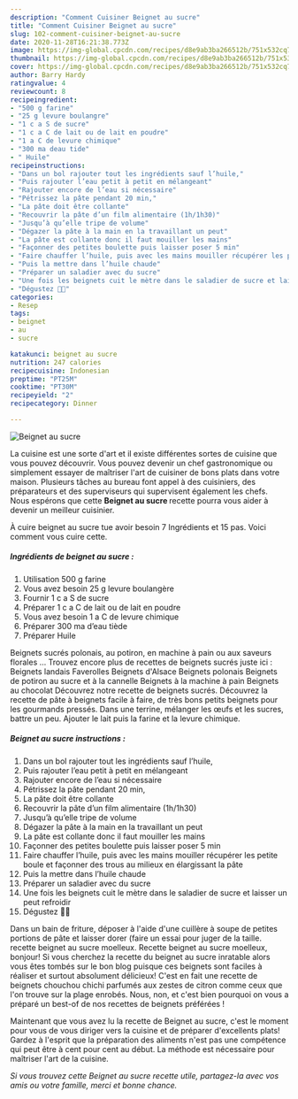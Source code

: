 ```yaml
---
description: "Comment Cuisiner Beignet au sucre"
title: "Comment Cuisiner Beignet au sucre"
slug: 102-comment-cuisiner-beignet-au-sucre
date: 2020-11-28T16:21:38.773Z
image: https://img-global.cpcdn.com/recipes/d8e9ab3ba266512b/751x532cq70/beignet-au-sucre-photo-principale-de-la-recette.jpg
thumbnail: https://img-global.cpcdn.com/recipes/d8e9ab3ba266512b/751x532cq70/beignet-au-sucre-photo-principale-de-la-recette.jpg
cover: https://img-global.cpcdn.com/recipes/d8e9ab3ba266512b/751x532cq70/beignet-au-sucre-photo-principale-de-la-recette.jpg
author: Barry Hardy
ratingvalue: 4
reviewcount: 8
recipeingredient:
- "500 g farine"
- "25 g levure boulangre"
- "1 c a S de sucre"
- "1 c a C de lait ou de lait en poudre"
- "1 a C de levure chimique"
- "300 ma deau tide"
- " Huile"
recipeinstructions:
- "Dans un bol rajouter tout les ingrédients sauf l’huile,"
- "Puis rajouter l’eau petit à petit en mélangeant"
- "Rajouter encore de l’eau si nécessaire"
- "Pétrissez la pâte pendant 20 min,"
- "La pâte doit être collante"
- "Recouvrir la pâte d’un film alimentaire (1h/1h30)"
- "Jusqu’à qu’elle tripe de volume"
- "Dégazer la pâte à la main en la travaillant un peut"
- "La pâte est collante donc il faut mouiller les mains"
- "Façonner des petites boulette puis laisser poser 5 min"
- "Faire chauffer l’huile, puis avec les mains mouiller récupérer les petite boule et façonner des trous au milieux en élargissant la pâte"
- "Puis la mettre dans l’huile chaude"
- "Préparer un saladier avec du sucre"
- "Une fois les beignets cuit le mètre dans le saladier de sucre et laisser un peut refroidir"
- "Dégustez 👍🏽"
categories:
- Resep
tags:
- beignet
- au
- sucre

katakunci: beignet au sucre 
nutrition: 247 calories
recipecuisine: Indonesian
preptime: "PT25M"
cooktime: "PT30M"
recipeyield: "2"
recipecategory: Dinner

---
```



![Beignet au sucre](https://img-global.cpcdn.com/recipes/d8e9ab3ba266512b/751x532cq70/beignet-au-sucre-photo-principale-de-la-recette.jpg)

La cuisine est une sorte d'art et il existe différentes sortes de cuisine que vous pouvez découvrir. Vous pouvez devenir un chef gastronomique ou simplement essayer de maîtriser l'art de cuisiner de bons plats dans votre maison. Plusieurs tâches au bureau font appel à des cuisiniers, des préparateurs et des superviseurs qui supervisent également les chefs. Nous espérons que cette <strong> Beignet au sucre </strong> recette pourra vous aider à devenir un meilleur cuisinier.

<!--inarticleads1-->

À cuire beignet au sucre tue avoir besoin 7 Ingrédients et 15 pas. Voici comment vous cuire cette.

##### Ingrédients de beignet au sucre :

1. Utilisation 500 g farine
1. Vous avez besoin 25 g levure boulangère
1. Fournir 1 c a S de sucre
1. Préparer 1 c a C de lait ou de lait en poudre
1. Vous avez besoin 1 a C de levure chimique
1. Préparer 300 ma d’eau tiède
1. Préparer  Huile


Beignets sucrés polonais, au potiron, en machine à pain ou aux saveurs florales … Trouvez encore plus de recettes de beignets sucrés juste ici : Beignets landais Faverolles Beignets d&#39;Alsace Beignets polonais Beignets de potiron au sucre et à la cannelle Beignets à la machine à pain Beignets au chocolat Découvrez notre recette de beignets sucrés. Découvrez la recette de pâte à beignets facile à faire, de très bons petits beignets pour les gourmands pressés. Dans une terrine, mélanger les œufs et les sucres, battre un peu. Ajouter le lait puis la farine et la levure chimique. 

<!--inarticleads2-->

##### Beignet au sucre instructions :

1. Dans un bol rajouter tout les ingrédients sauf l’huile,
1. Puis rajouter l’eau petit à petit en mélangeant
1. Rajouter encore de l’eau si nécessaire
1. Pétrissez la pâte pendant 20 min,
1. La pâte doit être collante
1. Recouvrir la pâte d’un film alimentaire (1h/1h30)
1. Jusqu’à qu’elle tripe de volume
1. Dégazer la pâte à la main en la travaillant un peut
1. La pâte est collante donc il faut mouiller les mains
1. Façonner des petites boulette puis laisser poser 5 min
1. Faire chauffer l’huile, puis avec les mains mouiller récupérer les petite boule et façonner des trous au milieux en élargissant la pâte
1. Puis la mettre dans l’huile chaude
1. Préparer un saladier avec du sucre
1. Une fois les beignets cuit le mètre dans le saladier de sucre et laisser un peut refroidir
1. Dégustez 👍🏽


Dans un bain de friture, déposer à l&#39;aide d&#39;une cuillère à soupe de petites portions de pâte et laisser dorer (faire un essai pour juger de la taille. recette beignet au sucre moelleux. Recette beignet au sucre moelleux, bonjour! Si vous cherchez la recette du beignet au sucre inratable alors vous êtes tombés sur le bon blog puisque ces beignets sont faciles à réaliser et surtout absolument délicieux! C&#39;est en fait une recette de beignets chouchou chichi parfumés aux zestes de citron comme ceux que l&#39;on trouve sur la plage enrobés. Nous, non, et c&#39;est bien pourquoi on vous a préparé un best-of de nos recettes de beignets préférées ! 

<!--inarticleads1-->

<p>
Maintenant que vous avez lu la recette de Beignet au sucre, c'est le moment pour vous de vous diriger vers la cuisine et de préparer d'excellents plats! Gardez à l'esprit que la préparation des aliments n'est pas une compétence qui peut être à cent pour cent au début. La méthode est nécessaire pour maîtriser l'art de la cuisine.
</p>

<p>
<i>Si vous trouvez cette Beignet au sucre recette utile, partagez-la avec vos amis ou votre famille, merci et bonne chance.</i>
</p>
